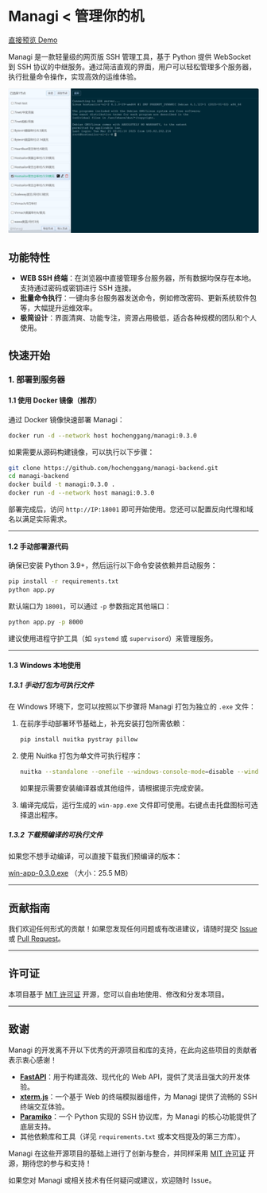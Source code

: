 # Managi < 管理你的机

[直接预览 Demo](https://managi.imhcg.cn/)

Managi 是一款轻量级的网页版 SSH 管理工具，基于 Python 提供 WebSocket 到 SSH 协议的中继服务。通过简洁直观的界面，用户可以轻松管理多个服务器，执行批量命令操作，实现高效的运维体验。

![预览图](https://raw.githubusercontent.com/hochenggang/managi-backend/refs/heads/main/docs/previews/xterm.jpg)


## 功能特性

- **WEB SSH 终端**：在浏览器中直接管理多台服务器，所有数据均保存在本地。支持通过密码或密钥进行 SSH 连接。
- **批量命令执行**：一键向多台服务器发送命令，例如修改密码、更新系统软件包等，大幅提升运维效率。
- **极简设计**：界面清爽、功能专注，资源占用极低，适合各种规模的团队和个人使用。


## 快速开始

### 1. 部署到服务器

#### 1.1 使用 Docker 镜像（推荐）

通过 Docker 镜像快速部署 Managi：

```bash
docker run -d --network host hochenggang/managi:0.3.0
```

如果需要从源码构建镜像，可以执行以下步骤：

```bash
git clone https://github.com/hochenggang/managi-backend.git
cd managi-backend
docker build -t managi:0.3.0 .
docker run -d --network host managi:0.3.0
```

部署完成后，访问 `http://IP:18001` 即可开始使用。您还可以配置反向代理和域名以满足实际需求。

---

#### 1.2 手动部署源代码

确保已安装 Python 3.9+，然后运行以下命令安装依赖并启动服务：

```bash
pip install -r requirements.txt
python app.py
```

默认端口为 `18001`，可以通过 `-p` 参数指定其他端口：

```bash
python app.py -p 8000
```

建议使用进程守护工具（如 `systemd` 或 `supervisord`）来管理服务。

---

#### 1.3 Windows 本地使用

##### 1.3.1 手动打包为可执行文件

在 Windows 环境下，您可以按照以下步骤将 Managi 打包为独立的 `.exe` 文件：

1. 在前序手动部署环节基础上，补充安装打包所需依赖：
   ```bash
   pip install nuitka pystray pillow
   ```

2. 使用 Nuitka 打包为单文件可执行程序：
   ```bash
   nuitka --standalone --onefile --windows-console-mode=disable --windows-icon-from-ico=icon.ico --include-package=PIL --include-package=uvicorn --include-package=fastapi --include-package=pystray --include-data-file=index.html=index.html --include-data-file=icon.ico=icon.ico win-app.py
   ```

   如果提示需要安装编译器或其他组件，请根据提示完成安装。

3. 编译完成后，运行生成的 `win-app.exe` 文件即可使用。右键点击托盘图标可选择退出程序。

##### 1.3.2 下载预编译的可执行文件

如果您不想手动编译，可以直接下载我们预编译的版本：

[win-app-0.3.0.exe](https://github.com/hochenggang/managi-backend/releases/download/0.3.0/win-app.exe) （大小：25.5 MB）

---

## 贡献指南

我们欢迎任何形式的贡献！如果您发现任何问题或有改进建议，请随时提交 [Issue](https://github.com/hochenggang/managi-backend/issues) 或 [Pull Request](https://github.com/hochenggang/managi-backend/pulls)。

---

## 许可证

本项目基于 [MIT 许可证](LICENSE) 开源，您可以自由地使用、修改和分发本项目。

---

## 致谢

Managi 的开发离不开以下优秀的开源项目和库的支持，在此向这些项目的贡献者表示衷心感谢！

- **[FastAPI](https://fastapi.tiangolo.com/)**：用于构建高效、现代化的 Web API，提供了灵活且强大的开发体验。
- **[xterm.js](https://xtermjs.org/)**：一个基于 Web 的终端模拟器组件，为 Managi 提供了流畅的 SSH 终端交互体验。
- **[Paramiko](https://www.paramiko.org/)**：一个 Python 实现的 SSH 协议库，为 Managi 的核心功能提供了底层支持。
- 其他依赖库和工具（详见 `requirements.txt` 或本文档提及的第三方库）。

Managi 在这些开源项目的基础上进行了创新与整合，并同样采用 [MIT 许可证](LICENSE) 开源，期待您的参与和支持！

如果您对 Managi 或相关技术有任何疑问或建议，欢迎随时 Issue。
